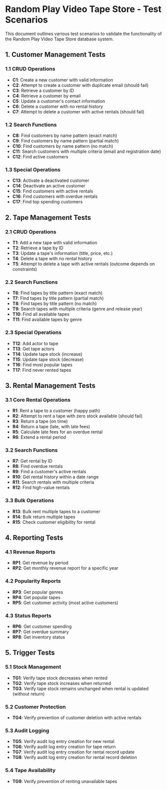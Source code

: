 # Random Play Video Tape Store - Test Scenarios

This document outlines various test scenarios to validate the functionality of the Random Play Video Tape Store database system.

## 1. Customer Management Tests

### 1.1 CRUD Operations
- **C1**: Create a new customer with valid information
- **C2**: Attempt to create a customer with duplicate email (should fail)
- **C3**: Retrieve a customer by ID
- **C4**: Retrieve a customer by email
- **C5**: Update a customer's contact information
- **C6**: Delete a customer with no rental history
- **C7**: Attempt to delete a customer with active rentals (should fail)

### 1.2 Search Functions
- **C8**: Find customers by name pattern (exact match)
- **C9**: Find customers by name pattern (partial match)
- **C10**: Find customers by name pattern (no match)
- **C11**: Search customers with multiple criteria (email and registration date)
- **C12**: Find active customers

### 1.3 Special Operations
- **C13**: Activate a deactivated customer
- **C14**: Deactivate an active customer
- **C15**: Find customers with active rentals
- **C16**: Find customers with overdue rentals
- **C17**: Find top spending customers

## 2. Tape Management Tests

### 2.1 CRUD Operations
- **T1**: Add a new tape with valid information
- **T2**: Retrieve a tape by ID
- **T3**: Update a tape's information (title, price, etc.)
- **T4**: Delete a tape with no rental history
- **T5**: Attempt to delete a tape with active rentals (outcome depends on constraints)

### 2.2 Search Functions
- **T6**: Find tapes by title pattern (exact match)
- **T7**: Find tapes by title pattern (partial match)
- **T8**: Find tapes by title pattern (no match)
- **T9**: Search tapes with multiple criteria (genre and release year)
- **T10**: Find all available tapes
- **T11**: Find available tapes by genre

### 2.3 Special Operations
- **T12**: Add actor to tape
- **T13**: Get tape actors
- **T14**: Update tape stock (increase)
- **T15**: Update tape stock (decrease)
- **T16**: Find most popular tapes
- **T17**: Find never rented tapes

## 3. Rental Management Tests

### 3.1 Core Rental Operations
- **R1**: Rent a tape to a customer (happy path)
- **R2**: Attempt to rent a tape with zero stock available (should fail)
- **R3**: Return a tape (on time)
- **R4**: Return a tape (late, with late fees)
- **R5**: Calculate late fees for an overdue rental
- **R6**: Extend a rental period

### 3.2 Search Functions
- **R7**: Get rental by ID
- **R8**: Find overdue rentals
- **R9**: Find a customer's active rentals
- **R10**: Get rental history within a date range
- **R11**: Search rentals with multiple criteria
- **R12**: Find high-value rentals

### 3.3 Bulk Operations
- **R13**: Bulk rent multiple tapes to a customer
- **R14**: Bulk return multiple tapes
- **R15**: Check customer eligibility for rental

## 4. Reporting Tests

### 4.1 Revenue Reports
- **RP1**: Get revenue by period
- **RP2**: Get monthly revenue report for a specific year

### 4.2 Popularity Reports
- **RP3**: Get popular genres
- **RP4**: Get popular tapes
- **RP5**: Get customer activity (most active customers)

### 4.3 Status Reports
- **RP6**: Get customer spending
- **RP7**: Get overdue summary
- **RP8**: Get inventory status

## 5. Trigger Tests

### 5.1 Stock Management
- **TG1**: Verify tape stock decreases when rented
- **TG2**: Verify tape stock increases when returned
- **TG3**: Verify tape stock remains unchanged when rental is updated (without return)

### 5.2 Customer Protection
- **TG4**: Verify prevention of customer deletion with active rentals

### 5.3 Audit Logging
- **TG5**: Verify audit log entry creation for new rental
- **TG6**: Verify audit log entry creation for tape return
- **TG7**: Verify audit log entry creation for rental record update
- **TG8**: Verify audit log entry creation for rental record deletion

### 5.4 Tape Availability
- **TG9**: Verify prevention of renting unavailable tapes 